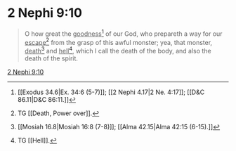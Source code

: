 # 2 Nephi 9:10

> O how great the <u>goodness</u>[^a] of our God, who prepareth a way for our <u>escape</u>[^b] from the grasp of this awful monster; yea, that monster, <u>death</u>[^c] and <u>hell</u>[^d], which I call the death of the body, and also the death of the spirit.

[2 Nephi 9:10](https://www.churchofjesuschrist.org/study/scriptures/bofm/2-ne/9?lang=eng&id=p10#p10)


[^a]: [[Exodus 34.6|Ex. 34:6 (5-7)]]; [[2 Nephi 4.17|2 Ne. 4:17]]; [[D&C 86.11|D&C 86:11.]]
[^b]: TG [[Death, Power over]].
[^c]: [[Mosiah 16.8|Mosiah 16:8 (7-8)]]; [[Alma 42.15|Alma 42:15 (6-15).]]
[^d]: TG [[Hell]].
